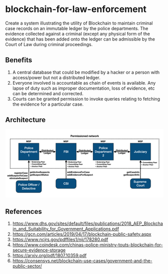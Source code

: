 # blockchain-for-law-enforcement
Create a system illustrating the utility of Blockchain to maintain criminal case records on an immutable ledger by the police departments. The evidence collected against a criminal (except any physical form of the evidence) that has been added onto the ledger can be admissible by the Court of Law during criminal proceedings.

## Benefits
1. A central database that could be modified by a hacker or a person with access/power but not a distributed ledger.
2. Everyone involved is accountable as chain of events is available. Any lapse of duty such as improper documentation, loss of evidence, etc can be determined and corrected.
3. Courts can be granted permission to invoke queries relating to fetching the evidence for a particular case.

## Architecture
![architecture.png](https://github.com/samarthtambad/blockchain-for-law-enforcement/blob/master/docs/architecture.png)

## References
1. https://www.dhs.gov/sites/default/files/publications/2018_AEP_Blockchain_and_Suitability_for_Government_Applications.pdf
2. https://gcn.com/articles/2019/04/17/blockchain-public-safety.aspx
3. https://www.ncjrs.gov/pdffiles1/nij/178280.pdf
4. https://www.coindesk.com/chinas-police-ministry-touts-blockchain-for-secure-evidence-storage
5. https://arxiv.org/pdf/1807.10359.pdf
6. https://consensys.net/blockchain-use-cases/government-and-the-public-sector/